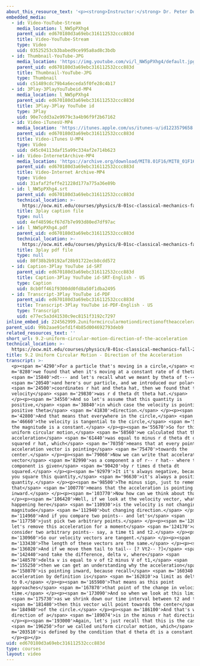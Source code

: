 ```yaml
---
about_this_resource_text: '<p><strong>Instructor:</strong> Dr. Peter Dourmashkin</p>'
embedded_media:
  - id: Video-YouTube-Stream
    media_location: l_NW5pPXhg4
    parent_uid: ed670180d3a69ebc316112532ccc883d
    title: Video-YouTube-Stream
    type: Video
    uid: 03525253cb3babed9ce995a8ad8c3bdb
  - id: Thumbnail-YouTube-JPG
    media_location: 'https://img.youtube.com/vi/l_NW5pPXhg4/default.jpg'
    parent_uid: ed670180d3a69ebc316112532ccc883d
    title: Thumbnail-YouTube-JPG
    type: Thumbnail
    uid: c51489cdc79b4a6eceda5f0fe28c4b17
  - id: 3Play-3PlayYouTubeid-MP4
    media_location: l_NW5pPXhg4
    parent_uid: ed670180d3a69ebc316112532ccc883d
    title: 3Play-3Play YouTube id
    type: 3Play
    uid: 90e7cdd3a2e9979c3a4b96f9f2b67162
  - id: Video-iTunesU-MP4
    media_location: 'https://itunes.apple.com/us/itunes-u/id1223579658'
    parent_uid: ed670180d3a69ebc316112532ccc883d
    title: Video-iTunes U-MP4
    type: Video
    uid: d45c04113daf15a99c334af2e714b623
  - id: Video-InternetArchive-MP4
    media_location: 'https://archive.org/download/MIT8.01F16/MIT8_01F16_L09v02_360p.mp4'
    parent_uid: ed670180d3a69ebc316112532ccc883d
    title: Video-Internet Archive-MP4
    type: Video
    uid: 31afaf2feffe21228d177a775a36e89b
  - id: l_NW5pPXhg4.srt
    parent_uid: ed670180d3a69ebc316112532ccc883d
    technical_location: >-
      https://ocw.mit.edu/courses/physics/8-01sc-classical-mechanics-fall-2016/week-3-circular-motion/9.2-uniform-circular-motion-direction-of-the-acceleration/9.2-uniform-circular-motion-direction-of-the-acceleration/l_NW5pPXhg4.srt
    title: 3play caption file
    type: null
    uid: 4ef48596cf67d7b7e993d80ed7df97ac
  - id: l_NW5pPXhg4.pdf
    parent_uid: ed670180d3a69ebc316112532ccc883d
    technical_location: >-
      https://ocw.mit.edu/courses/physics/8-01sc-classical-mechanics-fall-2016/week-3-circular-motion/9.2-uniform-circular-motion-direction-of-the-acceleration/9.2-uniform-circular-motion-direction-of-the-acceleration/l_NW5pPXhg4.pdf
    title: 3play pdf file
    type: null
    uid: 80f38b2b9192af28b91722ecb8cdd572
  - id: Caption-3Play YouTube id-SRT
    parent_uid: ed670180d3a69ebc316112532ccc883d
    title: Caption-3Play YouTube id-SRT-English - US
    type: Caption
    uid: 8cb0ff461f9300dd0fd8a50f1dba2495
  - id: Transcript-3Play YouTube id-PDF
    parent_uid: ed670180d3a69ebc316112532ccc883d
    title: Transcript-3Play YouTube id-PDF-English - US
    type: Transcript
    uid: e77ec5a3d41530c9ec8151f3192c7297
inline_embed_id: 224562999.2uniformcircularmotiondirectionoftheacceleration82427059
parent_uid: 99b2aae91efd1f4b85d004692793deb9
related_resources_text: ''
short_url: 9.2-uniform-circular-motion-direction-of-the-acceleration
technical_location: >-
  https://ocw.mit.edu/courses/physics/8-01sc-classical-mechanics-fall-2016/week-3-circular-motion/9.2-uniform-circular-motion-direction-of-the-acceleration/9.2-uniform-circular-motion-direction-of-the-acceleration
title: 9.2 Uniform Circular Motion - Direction of the Acceleration
transcript: >-
  <p><span m='4290'>For a particle that's moving in a circle,</span> <span
  m='8280'>we found that when it's moving at a constant rate of d theta</span>
  <span m='15840'>dt--- and let's recall what we meant by theta of t--</span>
  <span m='20540'>and here's our particle, and we introduced our polar</span>
  <span m='24500'>coordinates r hat and theta hat, then we found that the
  velocity</span> <span m='29830'>was r d theta dt theta hat.</span>
  </p><p><span m='34550'>And so let's assume that this quantity is
  positive,</span> <span m='38840'>in which case the velocity is pointing in the
  positive theta</span> <span m='41830'>direction.</span> </p><p><span
  m='42800'>And that means that everywhere in the circle,</span> <span
  m='46660'>the velocity is tangential to the circle,</span> <span m='51820'>and
  the magnitude is a constant.</span> </p><p><span m='55670'>So for this case of
  uniform circular motion,</span> <span m='58560'>we calculated that the
  acceleration</span> <span m='61440'>was equal to minus r d theta dt quantity
  squared r hat, which</span> <span m='70350'>means that at every point, the
  acceleration vector is pointing</span> <span m='75470'>towards the
  center.</span> </p><p><span m='79060'>Now we can write that acceleration
  vector</span> <span m='82990'>as a component a of r-- r hat-- where this
  component is given</span> <span m='90420'>by r times d theta dt
  squared.</span> </p><p><span m='92979'>It it's always negative, because when
  you square this quantity,</span> <span m='96630'>it's always a positive
  quantity.</span> </p><p><span m='98500'>The minus sign, just to remember--
  that</span> <span m='100770'>means that the acceleration is pointing
  inward.</span> </p><p><span m='103770'>Now how can we think about that?</span>
  </p><p><span m='106420'>Well, if we look at the velocity vector, what's
  happening here</span> <span m='110930'>is the velocity is not changing
  magnitude</span> <span m='112940'>but changing direction.</span> </p><p><span
  m='114960'>And if you compare two points-- and let's</span> <span
  m='117750'>just pick two arbitrary points.</span> </p><p><span m='120040'>So
  let's remove this acceleration for a moment</span> <span m='124170'>and
  consider two arbitrary points-- say, a time t1 and t2.</span> </p><p><span
  m='130960'>So our velocity vectors are tangent.</span> </p><p><span
  m='133430'>The length of these vectors are the same.</span> </p><p><span
  m='136020'>And if we move them tail to tail-- [? Vt2-- ?]</span> <span
  m='142440'>and take the difference, delta v, where</span> <span
  m='148570'>delta v is equal to v of t2 minus V of t1,</span> <span
  m='155250'>then we can get an understanding why the acceleration</span> <span
  m='158070'>is pointing inward, because recall</span> <span m='160340'>that
  acceleration by definition is</span> <span m='162810'>a limit as delta t goes
  to 0.</span> </p><p><span m='165980'>That means as this point
  approaches</span> <span m='167870'>that point of the change in velocity over
  time.</span> </p><p><span m='173090'>And so when we look at this limit</span>
  <span m='175730'>as we shrink down our time interval between t2 and t1,</span>
  <span m='181480'>then this vector will point towards the center</span> <span
  m='184940'>of the circle.</span> </p><p><span m='186100'>And that's why the
  direction of a</span> <span m='189074'>is in the minus r hat direction.</span>
  </p><p><span m='193000'>Again, let's just recall that this is the case</span>
  <span m='196250'>for we called uniform circular motion, which</span> <span
  m='203510'>is defined by the condition that d theta dt is a constant.</span>
  </p><p></p>
uid: ed670180d3a69ebc316112532ccc883d
type: courses
layout: video
---
```

